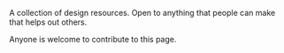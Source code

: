 A collection of design resources. Open to anything that people can make that helps out others.

Anyone is welcome to contribute to this page.
